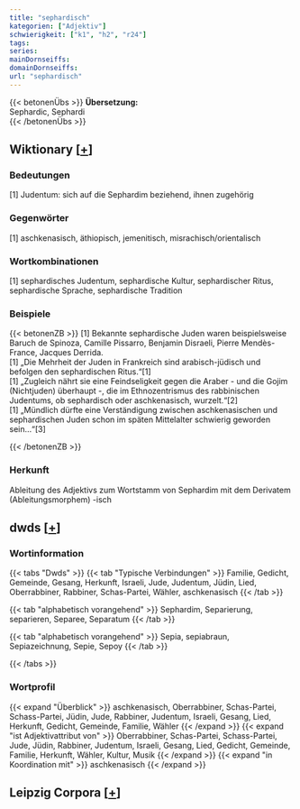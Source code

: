 ```yaml
---
title: "sephardisch"
kategorien: ["Adjektiv"]
schwierigkeit: ["k1", "h2", "r24"]
tags:
series:
mainDornseiffs:
domainDornseiffs:
url: "sephardisch"
---
```


{{< betonenÜbs >}}
**Übersetzung:**  
Sephardic, Sephardi  
{{< /betonenÜbs >}}

## Wiktionary [[+](https://de.wiktionary.org/wiki/sephardisch)]

### Bedeutungen
[1] Judentum: sich auf die Sephardim beziehend, ihnen zugehörig  

### Gegenwörter
[1] aschkenasisch, äthiopisch, jemenitisch, misrachisch/orientalisch  

### Wortkombinationen
[1] sephardisches Judentum, sephardische Kultur, sephardischer Ritus, sephardische Sprache, sephardische Tradition  

### Beispiele
{{< betonenZB >}}
[1] Bekannte sephardische Juden waren beispielsweise Baruch de Spinoza, Camille Pissarro, Benjamin Disraeli, Pierre Mendès-France, Jacques Derrida.  
[1] „Die Mehrheit der Juden in Frankreich sind arabisch-jüdisch und befolgen den sephardischen Ritus.“[1]  
[1] „Zugleich nährt sie eine Feindseligkeit gegen die Araber - und die Gojim (Nichtjuden) überhaupt -, die im Ethnozentrismus des rabbinischen Judentums, ob sephardisch oder aschkenasisch, wurzelt.“[2]  
[1] „Mündlich dürfte eine Verständigung zwischen aschkenasischen und sephardischen Juden schon im späten Mittelalter schwierig geworden sein…“[3]  

{{< /betonenZB >}}
### Herkunft
Ableitung des Adjektivs zum Wortstamm von Sephardim mit dem Derivatem (Ableitungsmorphem) -isch  



## dwds [[+](https://www.dwds.de/wb/sephardisch)]

### Wortinformation
{{< tabs "Dwds" >}}
{{< tab "Typische Verbindungen" >}}
Familie, Gedicht, Gemeinde, Gesang, Herkunft, Israeli, Jude, Judentum, Jüdin, Lied, Oberrabbiner, Rabbiner, Schas-Partei, Wähler, aschkenasisch
{{< /tab >}}

{{< tab "alphabetisch vorangehend" >}}
Sephardim, Separierung, separieren, Separee, Separatum
{{< /tab >}}

{{< tab "alphabetisch vorangehend" >}}
Sepia, sepiabraun, Sepiazeichnung, Sepie, Sepoy
{{< /tab >}}

{{< /tabs >}}

### Wortprofil
{{< expand "Überblick" >}} aschkenasisch, Oberrabbiner, Schas-Partei, Schass-Partei, Jüdin, Jude, Rabbiner, Judentum, Israeli, Gesang, Lied, Herkunft, Gedicht, Gemeinde, Familie, Wähler {{< /expand >}}
{{< expand "ist Adjektivattribut von" >}} Oberrabbiner, Schas-Partei, Schass-Partei, Jude, Jüdin, Rabbiner, Judentum, Israeli, Gesang, Lied, Gedicht, Gemeinde, Familie, Herkunft, Wähler, Kultur, Musik {{< /expand >}}
{{< expand "in Koordination mit" >}} aschkenasisch {{< /expand >}}

## Leipzig Corpora [[+](https://corpora.uni-leipzig.de/en/res?word=sephardisch&corpusId=deu_newscrawl-public_2018)]

